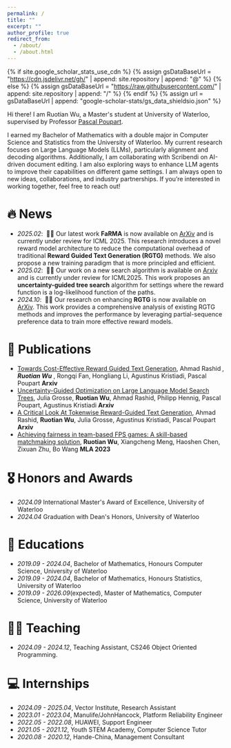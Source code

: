 ```yaml
---
permalink: /
title: ""
excerpt: ""
author_profile: true
redirect_from: 
  - /about/
  - /about.html
---
```


{% if site.google_scholar_stats_use_cdn %}
{% assign gsDataBaseUrl = "https://cdn.jsdelivr.net/gh/" | append: site.repository | append: "@" %}
{% else %}
{% assign gsDataBaseUrl = "https://raw.githubusercontent.com/" | append: site.repository | append: "/" %}
{% endif %}
{% assign url = gsDataBaseUrl | append: "google-scholar-stats/gs_data_shieldsio.json" %}

<span class='anchor' id='about-me'></span>

Hi there! I am Ruotian Wu, a Master's student at University of Waterloo, supervised by Professor <a href='[https://scholar.google.com/citations?user=DhtAFkwAAAAJ](https://cs.uwaterloo.ca/~ppoupart/)'>  Pascal Poupart</a>.

I earned my Bachelor of Mathematics with a double major in Computer Science and Statistics from the University of Waterloo. My current research focuses on Large Language Models (LLMs), particularly alignment and decoding algorithms. Additionally, I am collaborating with Scribendi on AI-driven document editing. I am also exploring ways to enhance LLM agents to improve their capabilities on different game settings. I am always open to new ideas, collaborations, and industry partnerships. If you’re interested in working together, feel free to reach out!

# 🔥 News
- *2025.02*: &nbsp;🎉🎉 Our latest work **FaRMA** is now available on [ArXiv](https://arxiv.org/abs/2502.04517) and is currently under review for ICML 2025. This research introduces a novel reward model architecture to reduce the computational overhead of traditional **Reward Guided Text Generation (RGTG)** methods. We also propose a new training paradigm that is more principled and efficient.
- *2025.02*: &nbsp;🎉🎉 Our work on a new search algorithm is available on [Arxiv](https://arxiv.org/abs/2407.03951) and is currently under review for ICML2025. This work proposes an **uncertainty-guided tree search** algorithm for settings where the reward function is a log-likelihood function of the paths.
- *2024.10*: &nbsp;🎉🎉 Our research on enhancing **RGTG** is now available on [ArXiv](https://arxiv.org/abs/2406.07780). This work provides a comprehensive analysis of existing RGTG methods and improves the performance by leveraging partial-sequence preference data to train more effective reward models.

# 📝 Publications

<!--
<div class='paper-box'><div class='paper-box-image'><div><div class="badge">CVPR 2016</div><img src='images/500x300.png' alt="sym" width="100%"></div></div>
<div class='paper-box-text' markdown="1">

[Deep Residual Learning for Image Recognition](https://openaccess.thecvf.com/content_cvpr_2016/papers/He_Deep_Residual_Learning_CVPR_2016_paper.pdf)

**Kaiming He**, Xiangyu Zhang, Shaoqing Ren, Jian Sun

[**Project**](https://scholar.google.com/citations?view_op=view_citation&hl=zh-CN&user=DhtAFkwAAAAJ&citation_for_view=DhtAFkwAAAAJ:ALROH1vI_8AC) <strong><span class='show_paper_citations' data='DhtAFkwAAAAJ:ALROH1vI_8AC'></span></strong>
- Lorem ipsum dolor sit amet, consectetur adipiscing elit. Vivamus ornare aliquet ipsum, ac tempus justo dapibus sit amet. 
</div>
</div>
-->

- [Towards Cost-Effective Reward Guided Text Generation](https://arxiv.org/abs/2502.04517), Ahmad Rashid <sup>*</sup>, **Ruotian Wu** <sup>*</sup>, Rongqi Fan, Hongliang Li, Agustinus Kristiadi, Pascal Poupart **Arxiv**
- [Uncertainty-Guided Optimization on Large Language Model Search Trees](https://arxiv.org/abs/2407.03951), Julia Grosse, **Ruotian Wu**, Ahmad Rashid, Philipp Hennig, Pascal Poupart, Agustinus Kristiadi **Arxiv**
- [A Critical Look At Tokenwise Reward-Guided Text Generation](https://arxiv.org/abs/2406.07780), Ahmad Rashid, **Ruotian Wu**, Julia Grosse, Agustinus Kristiadi, Pascal Poupart **Arxiv**
- [Achieving fairness in team-based FPS games: A skill-based matchmaking solution](https://www.ewadirect.com/proceedings/ace/article/view/10609), **Ruotian Wu**, Xiangcheng Meng, Haoshen Chen, Zixuan Zhu, Bo Wang **MLA 2023**

# 🎖 Honors and Awards
- *2024.09* International Master's Award of Excellence, University of Waterloo
- *2024.04* Graduation with Dean's Honors, University of Waterloo

# 📖 Educations
- *2019.09 - 2024.04*, Bachelor of Mathematics, Honours Computer Science, University of Waterloo 
- *2019.09 - 2024.04*, Bachelor of Mathematics, Honours Statistics, University of Waterloo
- *2019.09 - 2026.09*(expected), Master of Mathematics, Computer Science, University of Waterloo

# 🧑‍🏫 Teaching
- *2024.09 - 2024.12*, Teaching Assistant, CS246 Object Oriented Programming.

<!--
# 💬 Invited Talks
- *2021.06*, Lorem ipsum dolor sit amet, consectetur adipiscing elit. Vivamus ornare aliquet ipsum, ac tempus justo dapibus sit amet. 
- *2021.03*, Lorem ipsum dolor sit amet, consectetur adipiscing elit. Vivamus ornare aliquet ipsum, ac tempus justo dapibus sit amet.  \| [\[video\]](https://github.com/)
--> 

# 💻 Internships
- *2024.09 - 2025.04*, Vector Institute, Research Assistant
- *2023.01 - 2023.04*, Manulife/JohnHancock, Platform Reliability Engineer
- *2022.05 - 2022.08*, HUAWEI, Support Engineer
- *2021.05 - 2021.12*, Youth STEM Academy, Computer Science Tutor
- *2020.08 - 2020.12*, Hande-China, Management Consultant




